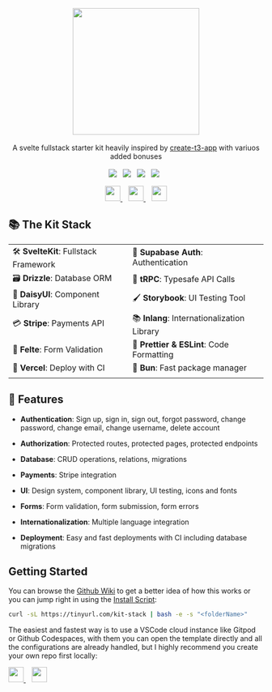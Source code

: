 <p align="center">
     <img src="https://svgshare.com/i/vcw.svg" height="250"/>
     </br> </br>
     A svelte fullstack starter kit heavily inspired by <a href="https://create.t3.gg/">create-t3-app</a> with variuos added bonuses
     </br> </br>
     <img src="https://img.shields.io/badge/SvelteKit-FF3F00?style=for-the-badge&logo=svelte&logoColor=white"/>&nbsp;&nbsp;
     <img src="https://img.shields.io/badge/TypeScript-007ACC?style=for-the-badge&logo=typescript&logoColor=white"/>&nbsp;&nbsp;
     <img src="https://img.shields.io/badge/Supabase-2A9D69?style=for-the-badge&logo=supabase&logoColor=white"/>&nbsp;&nbsp;
     <img src="https://img.shields.io/badge/Vercel-000000?style=for-the-badge&logo=vercel&logoColor=white"/>&nbsp;&nbsp;
 </p>

 <p align="center">
  <a href="https://discord.gg/3JQHrs6juK">
     <img height="30" src="https://img.shields.io/badge/dynamic/json?url=https%3A%2F%2Fdiscord.com%2Fapi%2Finvites%2F3JQHrs6juK%3Fwith_counts%3Dtrue&query=%24.approximate_member_count&color=%235865F2&label=&suffix=%20members&logo=discord&logoColor=white&style=for-the-badge">
  </a>&nbsp;&nbsp;
  <a href="https://github.com/albbus-stack/kit-stack/wiki">
     <img height="30" src="https://img.shields.io/badge/Wiki-035757?label=&logo=github&style=for-the-badge">
  </a>&nbsp;&nbsp;
  <a href="https://github.com/albbus-stack/kit-stack/wiki/Install-Script">
     <img height="30" src="https://img.shields.io/badge/Install%20Script-222830?label=&logo=windowsterminal&logoColor=white&style=for-the-badge">
  </a>
 </p>
  
## 📚 The Kit Stack

|  |  |
|--|--|
| 🛠️ **SvelteKit**: Fullstack Framework | 🔐 **Supabase Auth**: Authentication |
| 🗃️ **Drizzle**: Database ORM | 🧹 **tRPC**: Typesafe API Calls |
| 🎨 **DaisyUI**: Component Library | 🖌 **Storybook**: UI Testing Tool |
| 💳 **Stripe**: Payments API | 📚 **Inlang**: Internationalization Library |
| 📝 **Felte**: Form Validation | 📃 **Prettier & ESLint**: Code Formatting |
| 🤖 **Vercel**: Deploy with CI | 🍞 **Bun**: Fast package manager |
|  |  |
  
## 🔌 Features
  
- **Authentication**: Sign up, sign in, sign out, forgot password, change password, change email, change username, delete account
  
- **Authorization**: Protected routes, protected pages, protected endpoints
  
- **Database**: CRUD operations, relations, migrations

- **Payments**: Stripe integration
  
- **UI**: Design system, component library, UI testing, icons and fonts
  
- **Forms**: Form validation, form submission, form errors

- **Internationalization**: Multiple language integration
  
- **Deployment**: Easy and fast deployments with CI including database migrations
  
## Getting Started
  
You can browse the [Github Wiki](https://github.com/albbus-stack/kit-stack/wiki) to get a better idea of how this works or you can jump right in using the [Install Script](https://github.com/albbus-stack/kit-stack/wiki/Install-Script):

```bash 
curl -sL https://tinyurl.com/kit-stack | bash -e -s "<folderName>"
```

The easiest and fastest way is to use a VSCode cloud instance like Gitpod or Github Codespaces, with them you can open the template directly and all the configurations are already handled, but I highly recommend you create your own repo first locally:

 <p>
  <a href="https://codespaces.new/albbus-stack/kit-stack">
     <img height="30" src="https://img.shields.io/badge/Open%20In%20Codespace-222830?label=&logo=github&logoColor=white&style=for-the-badge">
  </a>&nbsp;&nbsp;
  <a href="https://gitpod.io/#https://github.com/albbus-stack/kit-stack">
     <img height="30" src="https://img.shields.io/badge/Open%20In%20Gitpod-f78a0a?label=&logo=gitpod&logoColor=white&style=for-the-badge">
  </a>
 </p>
